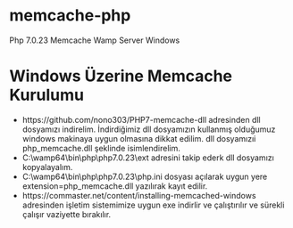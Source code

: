# memcache-php
Php 7.0.23 Memcache Wamp Server  Windows
<h1>Windows Üzerine Memcache Kurulumu</h1>
<ul>
<li>
  https://github.com/nono303/PHP7-memcache-dll adresinden dll dosyamızı indirelim.
  İndirdiğimiz dll dosyamızın kullanmış olduğumuz windows makinaya uygun olmasına dikkat edilim. dll dosyamızıi
  php_memcache.dll şeklinde isimlendirelim.
</li>
<li>
  C:\wamp64\bin\php\php7.0.23\ext adresini takip ederk dll dosyamızı kopyalayalım.
</li>
<li>
  C:\wamp64\bin\php\php7.0.23\php.ini dosyası açılarak uygun yere extension=php_memcache.dll  yazılırak kayıt edilir.
</li>
<li>
  https://commaster.net/content/installing-memcached-windows adresinden işletim sistemimize uygun exe indirlir ve çalıştırılır 
  ve sürekli çalışır vaziyette bırakılır.
</li>
</ul>
